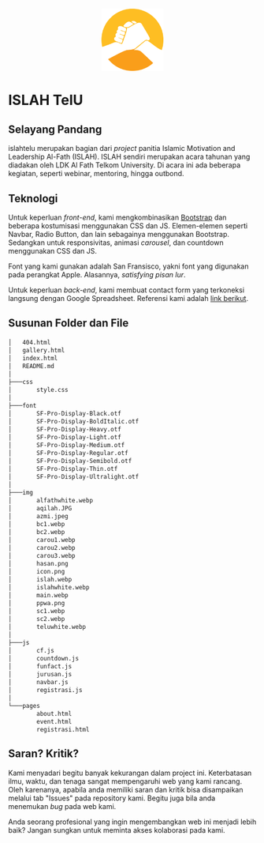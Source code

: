<p align="center">
    <img src="img/icon.png" width="25%" style="align: center"></img>
</p>

# ISLAH TelU
## Selayang Pandang
islahtelu merupakan bagian dari _project_ panitia Islamic Motivation and Leadership Al-Fath (ISLAH). ISLAH sendiri merupakan acara tahunan yang diadakan oleh LDK Al Fath Telkom University. Di acara ini ada beberapa kegiatan, seperti webinar, mentoring, hingga outbond.

## Teknologi
Untuk keperluan _front-end_, kami mengkombinasikan [Bootstrap](https://getbootstrap.com/) dan beberapa kostumisasi menggunakan CSS dan JS. Elemen-elemen seperti Navbar, Radio Button, dan lain sebagainya menggunakan Bootstrap. Sedangkan untuk responsivitas, animasi _carousel_, dan countdown menggunakan CSS dan JS.

Font yang kami gunakan adalah San Fransisco, yakni font yang digunakan pada perangkat Apple. Alasannya, _satisfying pisan lur_.

Untuk keperluan _back-end_, kami membuat contact form yang terkoneksi langsung dengan Google Spreadsheet. Referensi kami adalah [link berikut](https://github.com/jamiewilson/form-to-google-sheets).

## Susunan Folder dan File
```
│   404.html
│   gallery.html
│   index.html
│   README.md
│   
├───css
│       style.css
│       
├───font
│       SF-Pro-Display-Black.otf
│       SF-Pro-Display-BoldItalic.otf
│       SF-Pro-Display-Heavy.otf
│       SF-Pro-Display-Light.otf
│       SF-Pro-Display-Medium.otf
│       SF-Pro-Display-Regular.otf
│       SF-Pro-Display-Semibold.otf
│       SF-Pro-Display-Thin.otf
│       SF-Pro-Display-Ultralight.otf
│       
├───img
│       alfathwhite.webp
│       aqilah.JPG
│       azmi.jpeg
│       bc1.webp
│       bc2.webp
│       carou1.webp
│       carou2.webp
│       carou3.webp
│       hasan.png
│       icon.png
│       islah.webp
│       islahwhite.webp
│       main.webp
│       ppwa.png
│       sc1.webp
│       sc2.webp
│       teluwhite.webp
│
├───js
│       cf.js
│       countdown.js
│       funfact.js
│       jurusan.js
│       navbar.js
│       registrasi.js
│
└───pages
        about.html
        event.html
        registrasi.html
```
## Saran? Kritik?
Kami menyadari begitu banyak kekurangan dalam project ini. Keterbatasan ilmu, waktu, dan tenaga sangat mempengaruhi web yang kami rancang. Oleh karenanya, apabila anda memiliki saran dan kritik bisa disampaikan melalui tab "Issues" pada repository kami. Begitu juga bila anda menemukan _bug_ pada web kami.

Anda seorang profesional yang ingin mengembangkan web ini menjadi lebih baik? Jangan sungkan untuk meminta akses kolaborasi pada kami.